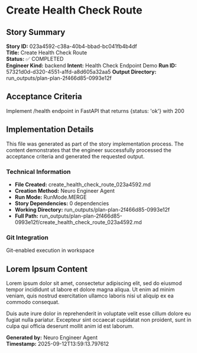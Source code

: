 # Create Health Check Route

## Story Summary
**Story ID:** 023a4592-c38a-40b4-bbad-bc041fb4b4df  
**Title:** Create Health Check Route  
**Status:** ✅ COMPLETED  
**Engineer Kind:** backend
**Intent:** Health Check Endpoint Demo
**Run ID:** 57321d0d-d320-4551-a1fd-a8d605a32aa5
**Output Directory:** run_outputs/plan-plan-2f466d85-0993e12f

## Acceptance Criteria
Implement /health endpoint in FastAPI that returns {status: 'ok'} with 200

## Implementation Details
This file was generated as part of the story implementation process. The content demonstrates that the engineer successfully processed the acceptance criteria and generated the requested output.

### Technical Information
- **File Created:** create_health_check_route_023a4592.md
- **Creation Method:** Neuro Engineer Agent
- **Run Mode:** RunMode.MERGE
- **Story Dependencies:** 0 dependencies
- **Working Directory:** run_outputs/plan-plan-2f466d85-0993e12f
- **Full Path:** run_outputs/plan-plan-2f466d85-0993e12f/create_health_check_route_023a4592.md

### Git Integration
Git-enabled execution in workspace

## Lorem Ipsum Content
Lorem ipsum dolor sit amet, consectetur adipiscing elit, sed do eiusmod tempor incididunt ut labore et dolore magna aliqua. Ut enim ad minim veniam, quis nostrud exercitation ullamco laboris nisi ut aliquip ex ea commodo consequat.

Duis aute irure dolor in reprehenderit in voluptate velit esse cillum dolore eu fugiat nulla pariatur. Excepteur sint occaecat cupidatat non proident, sunt in culpa qui officia deserunt mollit anim id est laborum.

**Generated by:** Neuro Engineer Agent  
**Timestamp:** 2025-09-12T13:59:13.797612
